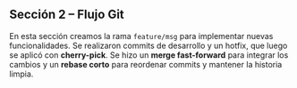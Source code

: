 ## Sección 2 – Flujo Git

En esta sección creamos la rama `feature/msg` para implementar nuevas funcionalidades. Se realizaron commits de desarrollo y un hotfix, que luego se aplicó con **cherry-pick**. Se hizo un **merge fast-forward** para integrar los cambios y un **rebase corto** para reordenar commits y mantener la historia limpia.